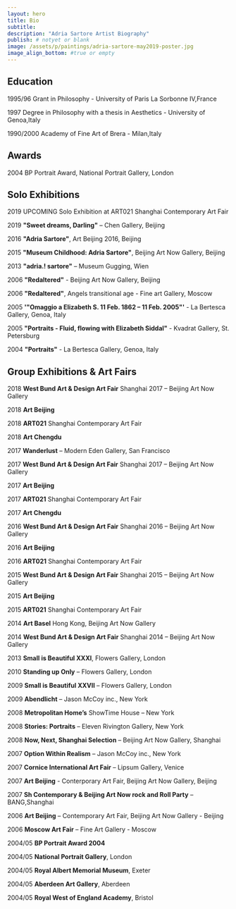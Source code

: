 ```yaml
---
layout: hero
title: Bio
subtitle:
description: "Adria Sartore Artist Biography"
publish: # notyet or blank
image: /assets/p/paintings/adria-sartore-may2019-poster.jpg
image_align_bottom: #true or empty
---
```


## Education


1995/96 Grant in Philosophy - University of Paris La Sorbonne IV,France

1997 Degree in Philosophy with a thesis in Aesthetics - University of Genoa,Italy

1990/2000 Academy of Fine Art of Brera - Milan,Italy



## Awards

2004 BP Portrait Award, National Portrait Gallery, London


## Solo Exhibitions

2019 UPCOMING Solo Exhibition at ART021 Shanghai Contemporary Art Fair

2019 **"Sweet dreams, Darling"** – Chen Gallery, Beijing

2016 **"Adria Sartore"**, Art Beijing 2016, Beijing

2015 **"Museum Childhood: Adria Sartore"**, Beijing Art Now Gallery, Beijing

2013 **"adria.! sartore"** – Museum Gugging, Wien

2006 **"Redaltered"** - Beijing Art Now Gallery, Beijing

2006 **"Redaltered"**, Angels transitional age - Fine art Gallery, Moscow

2005 **'"Omaggio a Elizabeth S. 11 Feb. 1862 – 11 Feb. 2005"'** - La Bertesca Gallery, Genoa, Italy

2005 **"Portraits - Fluid, flowing with Elizabeth Siddal"** - Kvadrat Gallery, St. Petersburg

2004 **"Portraits"** -  La Bertesca Gallery, Genoa, Italy



## Group Exhibitions & Art Fairs

2018 **West Bund Art & Design Art Fair** Shanghai 2017 – Beijing Art Now Gallery

2018 **Art Beijing**

2018 **ART021** Shanghai Contemporary Art Fair

2018 **Art Chengdu**

2017 **Wanderlust** – Modern Eden Gallery, San Francisco

2017 **West Bund Art & Design Art Fair** Shanghai 2017 – Beijing Art Now Gallery

2017 **Art Beijing**

2017 **ART021** Shanghai Contemporary Art Fair

2017 **Art Chengdu**

2016 **West Bund Art & Design Art Fair** Shanghai 2016 – Beijing Art Now Gallery

2016 **Art Beijing**

2016 **ART021** Shanghai Contemporary Art Fair

2015 **West Bund Art & Design Art Fair** Shanghai 2015 – Beijing Art Now Gallery

2015 **Art Beijing**

2015 **ART021** Shanghai Contemporary Art Fair

2014 **Art Basel** Hong Kong, Beijing Art Now Gallery

2014 **West Bund Art & Design Art Fair** Shanghai 2014 – Beijing Art Now Gallery

2013 **Small is Beautiful XXXI**, Flowers Gallery, London

2010 **Standing up Only** – Flowers Gallery, London

2009 **Small is Beautiful XXVII** – Flowers Gallery, London

2009 **Abendlicht** – Jason McCoy inc., New York

2008 **Metropolitan Home’s** ShowTime House – New York

2008 **Stories: Portraits** – Eleven Rivington Gallery, New York

2008 **Now, Next, Shanghai Selection** – Beijing Art Now Gallery, Shanghai

2007 **Option Within Realism** – Jason McCoy inc., New York

2007 **Cornice International Art Fair** – Lipsum Gallery, Venice

2007 **Art Beijing** - Conterporary Art Fair, Beijing Art Now Gallery, Beijing

2007 **Sh Contemporary & Beijing Art Now rock and Roll Party** – BANG,Shanghai

2006 **Art Beijing** – Contemporary Art Fair, Beijing Art Now Gallery - Beijing

2006 **Moscow Art Fair** – Fine Art Gallery - Moscow

2004/05 **BP Portrait Award 2004**

2004/05 **National Portrait Gallery**, London

2004/05 **Royal Albert Memorial Museum**, Exeter

2004/05 **Aberdeen Art Gallery**, Aberdeen

2004/05 **Royal West of England Academy**, Bristol
